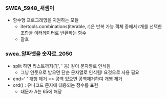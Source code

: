 ### SWEA_5948_새샘이
* 함수형 프로그래밍을 지원하는 모듈 
    * itertools.combinations(iterable, r)은 반복 가능 객체 중에서 r개를 선택한 조합을 이터레이터로 반환하는 함수
    * 괄호

### swea_알파벳을 숫자로_2050
* split 하면 리스트까지('[', ' 등) 같이 문자열로 인식됨
    * 그냥 인풋으로 받으면 단순 문자열로 인식됨! 요것으로 사용 필요
* end=' ' 개행 제거 => 공백 있으면 공백제거하여 개행 제거
* ord() : 유니코드 문자에 대응되는 정수를 표현
    * 대문자 A는 65에 해당